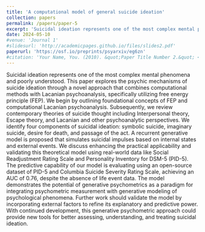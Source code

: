 ```yaml
---
title: 'A computational model of general suicide ideation'
collection: papers
permalink: /papers/paper-5
excerpt: 'Suicidal ideation represents one of the most complex mental phenomena and poorly understood. This paper explores the psychic mechanisms of suicide ideation through a novel approach that combines computational methods with Lacanian psychoanalysis, specifically utilizing free energy principle (FEP). We begin by outlining foundational concepts of FEP and computational Lacanian psychoanalysis. Subsequently, we review contemporary theories of suicide thought including Interpersonal theory, Escape theory, and Lacanian and other psychoanalytic perspectives. We identify four components of suicidal ideation: symbolic suicide, imaginary suicide, desire for death, and passage of the act. A recurrent generative model is proposed that simulates suicidal impulses based on internal states and external events. We discuss enhancing the practical applicability and validating this theoretical model using real-world data like Social Readjustment Rating Scale and Personality Inventory for DSM-5 (PID-5). The predictive capability of our model is evaluating using an open-source dataset of PID-5 and Columbia Suicide Severity Rating Scale, achieving an AUC of 0.76, despite the absence of life event data. The model demonstrates the potential of generative psychometrics as a paradigm for integrating psychometric measurement with generative modeling of psychological phenomena. Further work should validate the model by incorporating external factors to refine its explanatory and predictive power. With continued development, this generative psychometric approach could provide new tools for better assessing, understanding, and treating suicidal ideation.'
date: 2024-05-10
#venue: 'Journal 1'
#slidesurl: 'http://academicpages.github.io/files/slides2.pdf'
paperurl: 'https://osf.io/preprints/psyarxiv/eg6zn'
#citation: 'Your Name, You. (2010). &quot;Paper Title Number 2.&quot; <i>Journal 1</i>. 1(2).'
---
```


Suicidal ideation represents one of the most complex mental phenomena and poorly understood. This paper explores the psychic mechanisms of suicide ideation through a novel approach that combines computational methods with Lacanian psychoanalysis, specifically utilizing free energy principle (FEP). We begin by outlining foundational concepts of FEP and computational Lacanian psychoanalysis. Subsequently, we review contemporary theories of suicide thought including Interpersonal theory, Escape theory, and Lacanian and other psychoanalytic perspectives. We identify four components of suicidal ideation: symbolic suicide, imaginary suicide, desire for death, and passage of the act. A recurrent generative model is proposed that simulates suicidal impulses based on internal states and external events. We discuss enhancing the practical applicability and validating this theoretical model using real-world data like Social Readjustment Rating Scale and Personality Inventory for DSM-5 (PID-5). The predictive capability of our model is evaluating using an open-source dataset of PID-5 and Columbia Suicide Severity Rating Scale, achieving an AUC of 0.76, despite the absence of life event data. The model demonstrates the potential of generative psychometrics as a paradigm for integrating psychometric measurement with generative modeling of psychological phenomena. Further work should validate the model by incorporating external factors to refine its explanatory and predictive power. With continued development, this generative psychometric approach could provide new tools for better assessing, understanding, and treating suicidal ideation.